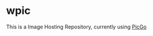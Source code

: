# wpic
This is a Image Hosting Repository, currently using [PicGo](https://github.com/Molunerfinn/PicGo)
